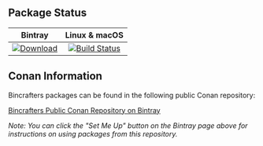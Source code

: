 ## Package Status

| Bintray                                                                                                                                                                                                                 | Linux & macOS                                                                                                                         |
|:-----------------------------------------------------------------------------------------------------------------------------------------------------------------------------------------------------------------------:|:-------------------------------------------------------------------------------------------------------------------------------------:|
| [![Download](https://bintray.com/rhololkeolke/public-conan/libccd%3Arhololkeolke/images/download.svg) ](https://bintray.com/rhololkeolke/public-conan/libccd%3Arhololkeolke/_latestVersion) | [![Build Status](https://travis-ci.com/rhololkeolke/conan-libccd.svg?branch=stable/2.1)](https://travis-ci.com/rhololkeolke/conan-libccd) |

## Conan Information

Bincrafters packages can be found in the following public Conan repository:

[Bincrafters Public Conan Repository on Bintray](https://bintray.com/bincrafters/public-conan)

*Note: You can click the "Set Me Up" button on the Bintray page above for instructions on using packages from this repository.*

